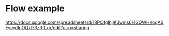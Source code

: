 # Flow example
https://docs.google.com/spreadsheets/d/18POfgIhjlKJwms6HGQWHKogASFyeydInOQxD3zRfLxg/edit?usp=sharing
